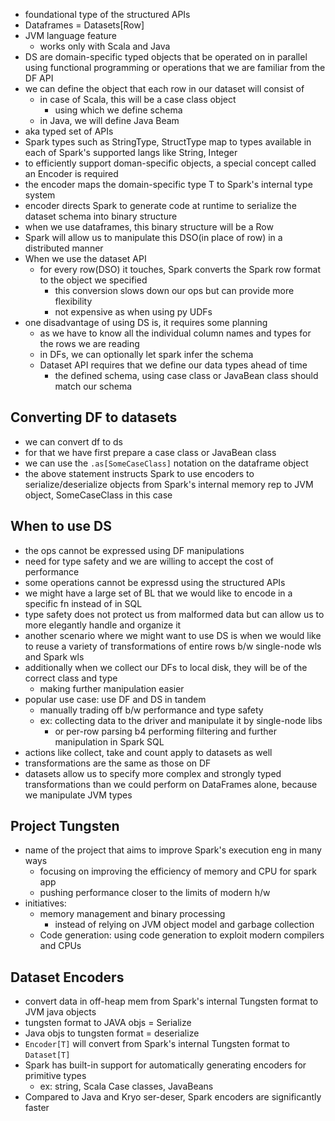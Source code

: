- foundational type of the structured APIs
- Dataframes = Datasets\[Row\]
- JVM language feature
	- works only with Scala and Java
- DS are domain-specific typed objects that be operated on in parallel using functional programming or operations that we are familiar from the DF API
- we can define the object that each row in our dataset will consist of
	- in case of Scala, this will be a case class object
		- using which we define schema
	- in Java, we will define Java Beam
- aka typed set of APIs
- Spark types such as StringType, StructType map to types available in each of Spark's supported langs like String, Integer
- to efficiently support doman-specific objects, a special concept called an Encoder is required
- the encoder maps the domain-specific type T to Spark's internal type system
- encoder directs Spark to generate code at runtime to serialize the dataset schema into binary structure
- when we use dataframes, this binary structure will be a Row
- Spark will allow us to manipulate this DSO(in place of row) in a distributed manner
- When we use the dataset API
	- for every row(DSO) it touches, Spark converts the Spark row format to the object we specified
		- this conversion slows down our ops but can provide more flexibility
		- not expensive as when using py UDFs
- one disadvantage of using DS is, it requires some planning
	- as we have to know all the individual column names and types for the rows we are reading
	- in DFs, we can optionally let spark infer the schema
	- Dataset API requires that we define our data types ahead of time
		- the defined schema, using case class or JavaBean class should match our schema 
## Converting DF to datasets
- we can convert df to ds
- for that we have first prepare a case class or JavaBean class
- we can use the `.as[SomeCaseClass]` notation on the dataframe object
- the above statement instructs Spark to use encoders to serialize/deserialize objects from Spark's internal memory rep to JVM object, SomeCaseClass in this case
## When to use DS
- the ops cannot be expressed using DF manipulations
- need for type safety and we are willing to accept the cost of performance
- some operations cannot be expressd using the structured APIs
- we might have a large set of BL that we would like to encode in a specific fn instead of in SQL
- type safety does not protect us from malformed data but can allow us to more elegantly handle and organize it
- another scenario where we might want to use DS is when we would like to reuse a variety of transformations of entire rows b/w single-node wls and Spark wls
- additionally when we collect our DFs to local disk, they will be of the correct class and type
	- making further manipulation easier
- popular use case: use DF and DS in tandem
	- manually trading off b/w performance and type safety
	- ex: collecting data to the driver and manipulate it by single-node libs
		- or per-row parsing b4 performing filtering and further manipulation in Spark SQL
- actions like collect, take and count apply to datasets as well
- transformations are the same as those on DF
- datasets allow us to specify more complex and strongly typed transformations than we could perform on DataFrames alone, because we manipulate JVM types

## Project Tungsten
- name of the project that aims to improve Spark's execution eng in many ways
	- focusing on improving the efficiency of memory and CPU for spark app
	- pushing performance closer to the limits of modern h/w
- initiatives:
	- memory management and binary processing
		- instead of relying on JVM object model and garbage collection
	- Code generation: using code generation to exploit modern compilers and CPUs
## Dataset Encoders
- convert data in off-heap mem from Spark's internal Tungsten format to JVM java objects
- tungsten format to JAVA objs  = Serialize
- Java objs to tungsten format = deserialize
- `Encoder[T]` will convert from Spark's internal Tungsten format to `Dataset[T]`
- Spark has built-in support for automatically generating encoders for primitive types
	- ex: string, Scala Case classes, JavaBeans
- Compared to Java and Kryo ser-deser, Spark encoders are significantly faster